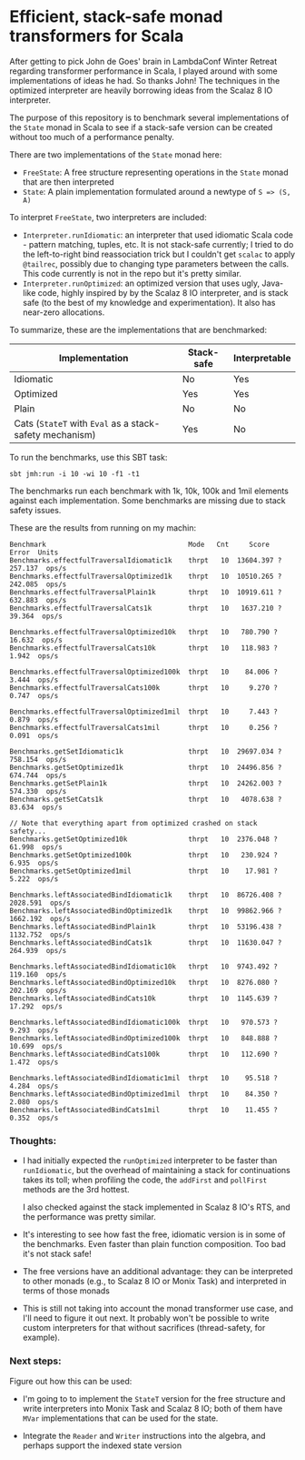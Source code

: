 # Efficient, stack-safe monad transformers for Scala

After getting to pick John de Goes' brain in LambdaConf Winter Retreat regarding transformer performance in Scala, I played around with some implementations of ideas he had. So thanks John! The techniques in the optimized interpreter are heavily borrowing ideas from the Scalaz 8 IO interpreter.

The purpose of this repository is to benchmark several implementations of the `State` monad in Scala to see if a stack-safe version can be created without too much of a performance penalty.

There are two implementations of the `State` monad here:
- `FreeState`: A free structure representing operations in the `State` monad that are then interpreted
- `State`: A plain implementation formulated around a newtype of `S => (S, A)`

To interpret `FreeState`, two interpreters are included:
- `Interpreter.runIdiomatic`: an interpreter that used idiomatic Scala code - pattern matching, tuples, etc. It is not stack-safe currently; I tried to do the left-to-right bind reassociation trick but I couldn't get `scalac` to apply `@tailrec`, possibly due to changing type parameters between the calls. This code currently is not in the repo but it's pretty similar.
- `Interpreter.runOptimized`: an optimized version that uses ugly, Java-like code, highly inspired by by the Scalaz 8 IO interpreter, and is stack safe (to the best of my knowledge and experimentation). It also has near-zero allocations.

To summarize, these are the implementations that are benchmarked:

| Implementation                                          | Stack-safe | Interpretable |
|---------------------------------------------------------|------------|---------------|
| Idiomatic                                               | No         | Yes           |
| Optimized                                               | Yes        | Yes           |
| Plain                                                   | No         | No            |
| Cats (`StateT` with `Eval` as a stack-safety mechanism) | Yes        | No            |


To run the benchmarks, use this SBT task:
```
sbt jmh:run -i 10 -wi 10 -f1 -t1
```

The benchmarks run each benchmark with 1k, 10k, 100k and 1mil elements against each implementation. Some benchmarks are missing due to stack safety issues.

These are the results from running on my machin:
```
Benchmark                                   Mode   Cnt     Score     Error  Units
Benchmarks.effectfulTraversalIdiomatic1k    thrpt   10  13604.397 ?  257.137  ops/s
Benchmarks.effectfulTraversalOptimized1k    thrpt   10  10510.265 ?  242.085  ops/s
Benchmarks.effectfulTraversalPlain1k        thrpt   10  10919.611 ?  632.883  ops/s
Benchmarks.effectfulTraversalCats1k         thrpt   10   1637.210 ?   39.364  ops/s

Benchmarks.effectfulTraversalOptimized10k   thrpt   10   780.790 ?  16.632  ops/s
Benchmarks.effectfulTraversalCats10k        thrpt   10   118.983 ?   1.942  ops/s

Benchmarks.effectfulTraversalOptimized100k  thrpt   10    84.006 ?   3.444  ops/s
Benchmarks.effectfulTraversalCats100k       thrpt   10     9.270 ?   0.747  ops/s

Benchmarks.effectfulTraversalOptimized1mil  thrpt   10     7.443 ?   0.879  ops/s
Benchmarks.effectfulTraversalCats1mil       thrpt   10     0.256 ?   0.091  ops/s

Benchmarks.getSetIdiomatic1k                thrpt   10  29697.034 ?  758.154  ops/s
Benchmarks.getSetOptimized1k                thrpt   10  24496.856 ?  674.744  ops/s
Benchmarks.getSetPlain1k                    thrpt   10  24262.003 ?  574.330  ops/s
Benchmarks.getSetCats1k                     thrpt   10   4078.638 ?   83.634  ops/s

// Note that everything apart from optimized crashed on stack safety...
Benchmarks.getSetOptimized10k               thrpt   10  2376.048 ?  61.998  ops/s
Benchmarks.getSetOptimized100k              thrpt   10   230.924 ?   6.935  ops/s
Benchmarks.getSetOptimized1mil              thrpt   10    17.981 ?   5.222  ops/s

Benchmarks.leftAssociatedBindIdiomatic1k    thrpt   10  86726.408 ? 2028.591  ops/s
Benchmarks.leftAssociatedBindOptimized1k    thrpt   10  99862.966 ? 1662.192  ops/s
Benchmarks.leftAssociatedBindPlain1k        thrpt   10  53196.438 ? 1132.752  ops/s
Benchmarks.leftAssociatedBindCats1k         thrpt   10  11630.047 ?  264.939  ops/s

Benchmarks.leftAssociatedBindIdiomatic10k   thrpt   10  9743.492 ? 119.160  ops/s
Benchmarks.leftAssociatedBindOptimized10k   thrpt   10  8276.080 ? 202.169  ops/s
Benchmarks.leftAssociatedBindCats10k        thrpt   10  1145.639 ?  17.292  ops/s

Benchmarks.leftAssociatedBindIdiomatic100k  thrpt   10   970.573 ?   9.293  ops/s
Benchmarks.leftAssociatedBindOptimized100k  thrpt   10   848.888 ?  10.699  ops/s
Benchmarks.leftAssociatedBindCats100k       thrpt   10   112.690 ?   1.472  ops/s

Benchmarks.leftAssociatedBindIdiomatic1mil  thrpt   10    95.518 ?   4.284  ops/s
Benchmarks.leftAssociatedBindOptimized1mil  thrpt   10    84.350 ?   2.080  ops/s
Benchmarks.leftAssociatedBindCats1mil       thrpt   10    11.455 ?   0.352  ops/s
```

### Thoughts:
- I had initially expected the `runOptimized` interpreter to be faster than
  `runIdiomatic`, but the overhead of maintaining a stack for continuations
  takes its toll; when profiling the code, the `addFirst` and `pollFirst`
  methods are the 3rd hottest.
  
  I also checked against the stack implemented in Scalaz 8 IO's RTS, and the
  performance was pretty similar.
  
- It's interesting to see how fast the free, idiomatic version is in some of the
  benchmarks. Even faster than plain function composition. Too bad it's not
  stack safe!
  
- The free versions have an additional advantage: they can be interpreted to
  other monads (e.g., to Scalaz 8 IO or Monix Task) and interpreted in terms of
  those monads
  
- This is still not taking into account the monad transformer use case, and I'll
  need to figure it out next. It probably won't be possible to write custom
  interpreters for that without sacrifices (thread-safety, for example).
  
### Next steps:

Figure out how this can be used: 
- I'm going to to implement the `StateT` version for the free structure and write interpreters into Monix Task and Scalaz 8 IO; both of them have `MVar` implementations that can be used for the state.

- Integrate the `Reader` and `Writer` instructions into the algebra, and perhaps support the indexed state version
